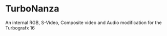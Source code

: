# TurboNanza
An internal RGB, S-Video, Composite video and Audio modification for the Turbografx 16
